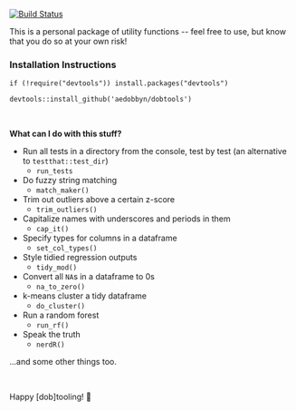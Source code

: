 [![Build Status](https://travis-ci.org/aedobbyn/dobtools.svg?branch=master)](https://travis-ci.org/aedobbyn/dobtools)

This is a personal package of utility functions -- feel free to use, but know that you do so at your own risk!

### Installation Instructions

`if (!require("devtools")) install.packages("devtools")`

`devtools::install_github('aedobbyn/dobtools')`

<br>


**What can I do with this stuff?**

* Run all tests in a directory from the console, test by test (an alternative to `testthat::test_dir`)
    * `run_tests`
* Do fuzzy string matching
    * `match_maker()`
* Trim out outliers above a certain z-score
    * `trim_outliers()`
* Capitalize names with underscores and periods in them 
    * `cap_it()`
* Specify types for columns in a dataframe
    * `set_col_types()`
* Style tidied regression outputs
    * `tidy_mod()`
* Convert all `NA`s in a dataframe to 0s
    * `na_to_zero()`
* k-means cluster a tidy dataframe
    * `do_cluster()`
* Run a random forest 
    * `run_rf()`
* Speak the truth
    * `nerdR()`

...and some other things too. 

<br>

Happy [dob]tooling! :hammer:
